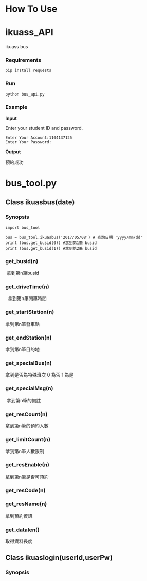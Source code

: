 # How To Use 
# ikuass_API
ikuass bus

### Requirements
```shell=
pip install requests
```

### Run
```shell=
python bus_api.py
```

### Example

**Input**

Enter your student ID and password.

```
Enter Your Account:1104137125
Enter Your Password:
```
**Output**

預約成功


# bus_tool.py

## Class ikuasbus(date)
### Synopsis
```
import bus_tool

bus = bus_tool.ikuasbus('2017/05/08') # 查詢日期 'yyyy/mm/dd'
print (bus.get_busid(0)) #拿到第1筆 busid
print (bus.get_busid(1)) #拿到第2筆 busid
```
### get_busid(n)
  
  拿到第n筆busid

### get_driveTime(n)

   拿到第n筆開車時間
   
### get_startStation(n)

  拿到第n筆發車點

### get_endStation(n)

 拿到第n筆目的地

### get_specialBus(n)

 拿到是否為特殊班次 0 為否 1 為是
  
### get_specialMsg(n)

  拿到第n筆的備註
   
### get_resCount(n)

拿到第n筆的預約人數

### get_limitCount(n)

 拿到第n筆人數限制

###  get_resEnable(n)

拿到第n筆是否可預約

### get_resCode(n)


### get_resName(n)
 
拿到預約資訊

### get_datalen()

取得資料長度


## Class ikuaslogin(userId,userPw)
### Synopsis

